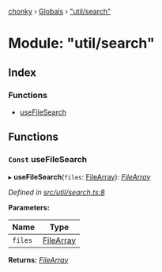 [chonky](../README.md) › [Globals](../globals.md) › ["util/search"](_util_search_.md)

# Module: "util/search"

## Index

### Functions

* [useFileSearch](_util_search_.md#const-usefilesearch)

## Functions

### `Const` useFileSearch

▸ **useFileSearch**(`files`: [FileArray](_types_files_types_.md#filearray)): *[FileArray](_types_files_types_.md#filearray)*

*Defined in [src/util/search.ts:8](https://github.com/TimboKZ/Chonky/blob/8056a68/src/util/search.ts#L8)*

**Parameters:**

Name | Type |
------ | ------ |
`files` | [FileArray](_types_files_types_.md#filearray) |

**Returns:** *[FileArray](_types_files_types_.md#filearray)*
